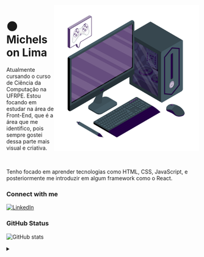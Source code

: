 <img align=right height=380 src="https://github.com/MichelsonLima/MichelsonLima/blob/main/assests/modern%20desktop%20computer-amico (1).png">

<h1>
🌑 <span>Michelson Lima</span>
</h1>
<div>
<p>Atualmente cursando o curso de Ciência da Computação na UFRPE. Estou focando em estudar na área de Front-End, que é a área que me identifico, pois sempre gostei dessa parte mais visual e criativa.</p><br>
<p>Tenho focado em aprender tecnologias como HTML, CSS, JavaScript, e posteriormente me introduzir em algum framework como o React.</p>
    
</div>


<h3>Connect with me</h3>

[![LinkedIn](https://img.shields.io/badge/-LinkedIn-000?style=for-the-badge&logo=linkedin&logoColor=9D4EDD&color:FFF)](https://www.linkedin.com/in/MichelsonLima//)

<h3>GitHub Status</h3>

![GitHub stats](https://github-readme-stats-git-masterrstaa-rickstaa.vercel.app/api?username=michelsonlima&hide_title=true&show_icons=true&include_all_commits=false&count_private=true&line_height=25&hide=issues&bg_color=000&title_color=5A189A&text_color=FFF&border_radius=3&border_color=5A189A&icon_color=5A189A&theme=jolly)

<details align="left">
  <summary></summary> 
 
  - Badges by <a href="https://shields.io/">shields.io</a><br>
  - GitHub Stats by <a href="https://github.com/anuraghazra/github-readme-stats">anuraghazra</a>
  - Developer vector created by <a href="https://storyset.com/computer">Computer illustrations by Storyset</a>(edited by author)


</details>
